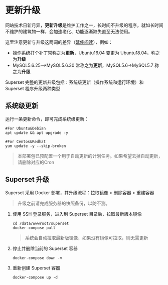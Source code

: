 # 更新升级

网站技术日新月异，**更新升级**是维护工作之一，长时间不升级的程序，就如长时间不维护的建筑物一样，会加速老化、功能逐渐缺失直至无法使用。  

这里注意更新与升级这两词的差异（[延伸阅读](https://support.websoft9.com/docs/faq/zh/tech-upgrade.html#更新-vs-升级)），例如：
- 操作系统打个补丁常称之为**更新**，Ubuntu16.04 变更为 Ubuntu18.04，称之为**升级**
- MySQL5.6.25-->MySQL5.6.30 常称之为**更新**，MySQL5.6->MySQL5.7 称之为**升级**

Superset 完整的更新升级包括：系统级更新（操作系统和运行环境）和 Superset 程序升级两种类型

## 系统级更新

运行一条更新命令，即可完成系统级更新：

``` shell
#For Ubuntu&Debian
apt update && apt upgrade -y

#For Centos&Redhat
yum update -y --skip-broken
```
> 本部署包已预配置一个用于自动更新的计划任务。如果希望去掉自动更新，请删除对应的Cron


## Superset 升级

Superset 采用 Docker 部署，其升级流程：拉取镜像 > 删除容器 > 重建容器

> 升级之前请完成服务器的快照备份，以防不测。

1. 使用 SSH 登录服务，进入到 Superset 目录后，拉取最新版本镜像
   ```
   cd /data/wwwroot/superset
   docker-compose pull
   ```
   > 系统会自动拉取最新版镜像，如果没有镜像可拉取，则无需更新

2. 停止并删除当前的 Superset 容器

   ```
   docker-compose down -v
   ```

3. 重新创建 Superset 容器
   ```
   docker-compose up -d
   ```